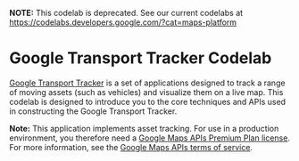 **NOTE:** This codelab is deprecated. See our current codelabs at https://codelabs.developers.google.com/?cat=maps-platform

Google Transport Tracker Codelab
================================

[Google Transport Tracker](https://github.com/googlemaps/transport-tracker) is a set
of applications designed to track a range of moving assets (such as vehicles) and 
visualize them on a live map. This codelab is designed to introduce you to the core
techniques and APIs used in constructing the Google Transport Tracker.

**Note:** This application implements asset tracking. For use in a production environment, you therefore need a [Google Maps APIs Premium Plan license](
https://developers.google.com/maps/pricing-and-plans/). For more information, see the [Google Maps APIs terms of service](https://developers.google.com/maps/terms#section_10_4).

